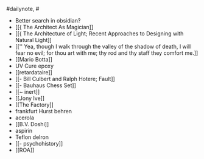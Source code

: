 #dailynote, #
- Better search in obsidian?
- [[{ The Architect As Magician]]
- [[{ The Architecture of Light; Recent Approaches to Designing with Natural Light]]
- [['' Yea, though I walk through the valley of the shadow of death, I will fear no evil; for thou art with me; thy rod and thy staff they comfort me.]]
- [[Mario Botta]]
- UV Cure epoxy
- [[retardataire]]
- [[- Bill Culbert and Ralph Hotere; Fault]]
- [[- Bauhaus Chess Set]]
- [[~ inert]]
- [[Jony Ive]]
- [[The Factory]]
- frankfurt Hurst behren
- acerola
- [[B.V. Doshi]]
- aspirin
- Teflon delron
- [[- psychohistory]]
- [[ROA]]